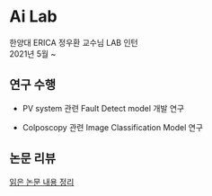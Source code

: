 # Ai Lab
한양대 ERICA 정우환 교수님 LAB 인턴    
2021년 5월 ~

## 연구 수행
- PV system 관련 Fault Detect model 개발 연구   

- Colposcopy 관련 Image Classification Model 연구   

## 논문 리뷰 
[읽은 논문 내용 정리](https://wirehaired-rainforest-02c.notion.site/4f043732b7544b95aa325daf6453b6c7?v=714fb27436b14cb9964a82a9d025eee3)

